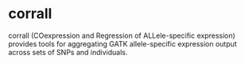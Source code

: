# corrall
corrall (COexpression and Regression of ALLele-specific expression) provides tools for aggregating GATK allele-specific expression output across sets of SNPs and individuals.
